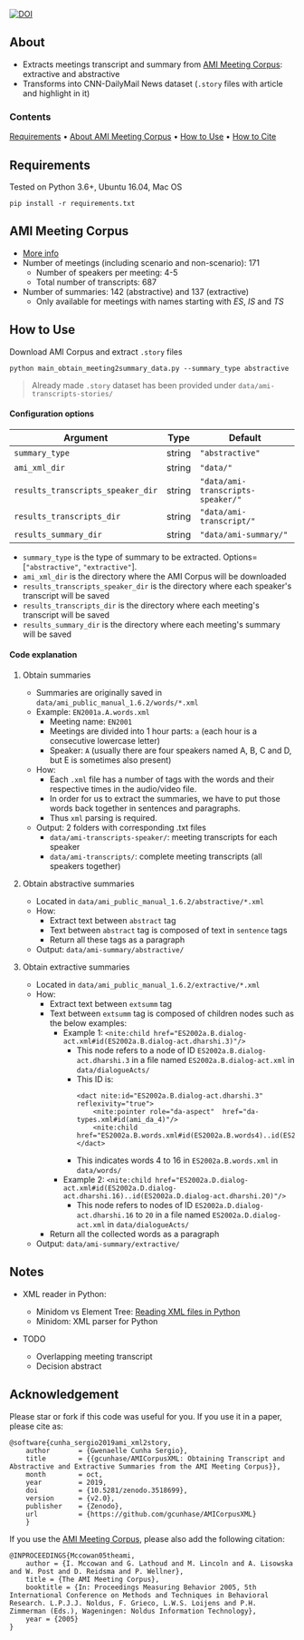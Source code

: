 [![DOI](https://zenodo.org/badge/132586686.svg)](https://zenodo.org/badge/latestdoi/132586686)

## About
* Extracts meetings transcript and summary from [AMI Meeting Corpus](http://groups.inf.ed.ac.uk/ami/download/): extractive and abstractive
* Transforms into CNN-DailyMail News dataset (`.story` files with article and highlight in it)

### Contents
[Requirements](#requirements) • [About AMI Meeting Corpus](#ami-corpus) • [How to Use](#how-to-use) • [How to Cite](#acknowledgement) 
        
## Requirements
Tested on Python 3.6+, Ubuntu 16.04, Mac OS

`pip install -r requirements.txt`

## AMI Meeting Corpus
* [More info](http://groups.inf.ed.ac.uk/ami/download/)
* Number of meetings (including scenario and non-scenario): 171
    * Number of speakers per meeting: 4-5
    * Total number of transcripts: 687
* Number of summaries: 142 (abstractive) and 137 (extractive)
    * Only available for meetings with names starting with *ES*, *IS* and *TS*
    
## How to Use

Download AMI Corpus and extract `.story` files
```
python main_obtain_meeting2summary_data.py --summary_type abstractive
```
> Already made `.story` dataset has been provided under `data/ami-transcripts-stories/`

#### Configuration options

| **Argument**                      | **Type** | **Default**                       |
|-----------------------------------|----------|-----------------------------------|
| `summary_type`                    | string   | `"abstractive"`                   |
| `ami_xml_dir`                     | string   | `"data/"`                         |
| `results_transcripts_speaker_dir` | string   | `"data/ami-transcripts-speaker/"` |
| `results_transcripts_dir`         | string   | `"data/ami-transcript/"`          |
| `results_summary_dir`             | string   | `"data/ami-summary/"`             |
+ `summary_type` is the type of summary to be extracted. Options=[`"abstractive"`, `"extractive"`].
+ `ami_xml_dir` is the directory where the AMI Corpus will be downloaded
+ `results_transcripts_speaker_dir` is the directory where each speaker's transcript will be saved 
+ `results_transcripts_dir` is the directory where each meeting's transcript will be saved
+ `results_summary_dir` is the directory where each meeting's summary will be saved

#### Code explanation
1. Obtain summaries
    * Summaries are originally saved in `data/ami_public_manual_1.6.2/words/*.xml`
    * Example: `EN2001a.A.words.xml`
        * Meeting name: `EN2001`
        * Meetings are divided into 1 hour parts: `a` (each hour is a consecutive lowercase letter)
        * Speaker: `A` (usually there are four speakers named A, B, C and D, but E is sometimes also present)
    * How:
        * Each `.xml` file has a number of tags with the words and their respective times in the audio/video file.
        * In order for us to extract the summaries, we have to put those words back together in sentences and paragraphs.
        * Thus `xml` parsing is required.
    * Output: 2 folders with corresponding .txt files
        * `data/ami-transcripts-speaker/`: meeting transcripts for each speaker
        * `data/ami-transcripts/`: complete meeting transcripts (all speakers together)
              
2. Obtain abstractive summaries
    * Located in `data/ami_public_manual_1.6.2/abstractive/*.xml` 
    * How:
        * Extract text between `abstract` tag
        * Text between `abstract` tag is composed of text in `sentence` tags
        * Return all these tags as a paragraph
    * Output: `data/ami-summary/abstractive/`
    
3. Obtain extractive summaries
    * Located in `data/ami_public_manual_1.6.2/extractive/*.xml`
    * How:
        * Extract text between `extsumm` tag
        * Text between `extsumm` tag is composed of children nodes such as the below examples:
            * Example 1: `<nite:child href="ES2002a.B.dialog-act.xml#id(ES2002a.B.dialog-act.dharshi.3)"/>`
                * This node refers to a node of ID `ES2002a.B.dialog-act.dharshi.3` in a file named `ES2002a.B.dialog-act.xml` in `data/dialogueActs/`
                * This ID is: 
                    ```
                    <dact nite:id="ES2002a.B.dialog-act.dharshi.3" reflexivity="true">
                        <nite:pointer role="da-aspect"  href="da-types.xml#id(ami_da_4)"/>
                        <nite:child href="ES2002a.B.words.xml#id(ES2002a.B.words4)..id(ES2002a.B.words16)"/>
                    </dact>
                    ```
                * This indicates words 4 to 16 in `ES2002a.B.words.xml` in `data/words/`
            * Example 2: `<nite:child href="ES2002a.D.dialog-act.xml#id(ES2002a.D.dialog-act.dharshi.16)..id(ES2002a.D.dialog-act.dharshi.20)"/>`
                * This node refers to nodes of ID `ES2002a.D.dialog-act.dharshi.16` to `20` in a file named `ES2002a.D.dialog-act.xml` in `data/dialogueActs/`
        * Return all the collected words as a paragraph
    * Output: `data/ami-summary/extractive/`
    
## Notes
* XML reader in Python:
    * Minidom vs Element Tree: [Reading XML files in Python](http://stackabuse.com/reading-and-writing-xml-files-in-python/)
    * Minidom: XML parser for Python

* TODO
    * Overlapping meeting transcript
    * Decision abstract

## Acknowledgement
Please star or fork if this code was useful for you. If you use it in a paper, please cite as:
```
@software{cunha_sergio2019ami_xml2story,
    author       = {Gwenaelle Cunha Sergio},
    title        = {{gcunhase/AMICorpusXML: Obtaining Transcript and Abstractive and Extractive Summaries from the AMI Meeting Corpus}},
    month        = oct,
    year         = 2019,
    doi          = {10.5281/zenodo.3518699},
    version      = {v2.0},
    publisher    = {Zenodo},
    url          = {https://github.com/gcunhase/AMICorpusXML}
    }
```  

If you use the [AMI Meeting Corpus](http://citeseerx.ist.psu.edu/viewdoc/summary?doi=10.1.1.95.6326), please also add the following citation:
```
@INPROCEEDINGS{Mccowan05theami,
    author = {I. Mccowan and G. Lathoud and M. Lincoln and A. Lisowska and W. Post and D. Reidsma and P. Wellner},
    title = {The AMI Meeting Corpus},
    booktitle = {In: Proceedings Measuring Behavior 2005, 5th International Conference on Methods and Techniques in Behavioral Research. L.P.J.J. Noldus, F. Grieco, L.W.S. Loijens and P.H. Zimmerman (Eds.), Wageningen: Noldus Information Technology},
    year = {2005}
}
```
